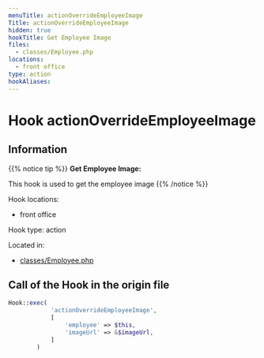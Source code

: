 ```yaml
---
menuTitle: actionOverrideEmployeeImage
Title: actionOverrideEmployeeImage
hidden: true
hookTitle: Get Employee Image
files:
  - classes/Employee.php
locations:
  - front office
type: action
hookAliases:
---
```


# Hook actionOverrideEmployeeImage

## Information

{{% notice tip %}}
**Get Employee Image:** 

This hook is used to get the employee image
{{% /notice %}}

Hook locations: 
  - front office

Hook type: action

Located in: 
  - [classes/Employee.php](https://github.com/PrestaShop/PrestaShop/blob/8.0.x/classes/Employee.php)

## Call of the Hook in the origin file

```php
Hook::exec(
            'actionOverrideEmployeeImage',
            [
                'employee' => $this,
                'imageUrl' => &$imageUrl,
            ]
        )
```